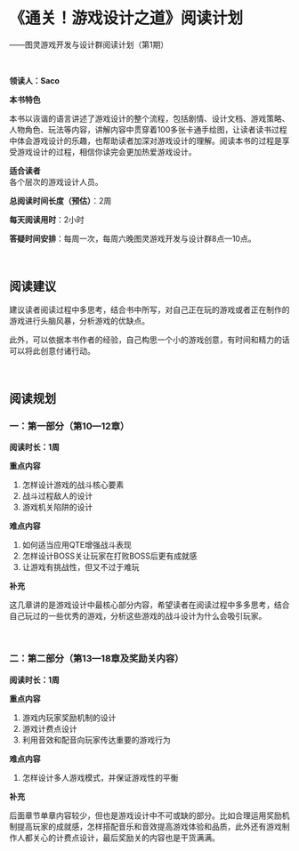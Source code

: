 # 《通关！游戏设计之道》阅读计划

——图灵游戏开发与设计群阅读计划（第1期）

<br>

**领读人：Saco**

**本书特色**  

本书以诙谐的语言讲述了游戏设计的整个流程，包括剧情、设计文档、游戏策略、人物角色、玩法等内容，讲解内容中贯穿着100多张卡通手绘图，让读者读书过程中体会游戏设计的乐趣，也帮助读者加深对游戏设计的理解。阅读本书的过程是享受游戏设计的过程，相信你读完会更加热爱游戏设计。


**适合读者**  
各个层次的游戏设计人员。

**总阅读时间长度（预估）**：2周

**每天阅读用时**：2小时  

**答疑时间安排**：每周一次，每周六晚图灵游戏开发与设计群8点—10点。

<br>

## 阅读建议   

建议读者阅读过程中多思考，结合书中所写，对自己正在玩的游戏或者正在制作的游戏进行头脑风暴，分析游戏的优缺点。

此外，可以依据本书作者的经验，自己构思一个小的游戏创意，有时间和精力的话可以将此创意付诸行动。


<br>

## 阅读规划

### 一：第一部分（第10—12章）

**阅读时长：1周**

**重点内容**

1. 怎样设计游戏的战斗核心要素
2. 战斗过程敌人的设计
3. 游戏机关陷阱的设计

**难点内容**

1. 如何适当应用QTE增强战斗表现
2. 怎样设计BOSS关让玩家在打败BOSS后更有成就感
3. 让游戏有挑战性，但又不过于难玩


**补充** 

这几章讲的是游戏设计中最核心部分内容，希望读者在阅读过程中多多思考，结合自己玩过的一些优秀的游戏，分析这些游戏的战斗设计为什么会吸引玩家。

<br>

### 二：第二部分（第13—18章及奖励关内容）

**阅读时长：1周**

**重点内容**

1. 游戏内玩家奖励机制的设计
2. 游戏计费点设计
3. 利用音效和配音向玩家传达重要的游戏行为

**难点内容**

1. 怎样设计多人游戏模式，并保证游戏性的平衡

**补充** 

后面章节单章内容较少，但也是游戏设计中不可或缺的部分。比如合理运用奖励机制提高玩家的成就感，怎样搭配音乐和音效提高游戏体验和品质，此外还有游戏制作人都关心的计费点设计，最后奖励关的内容也是干货满满。

<br>

